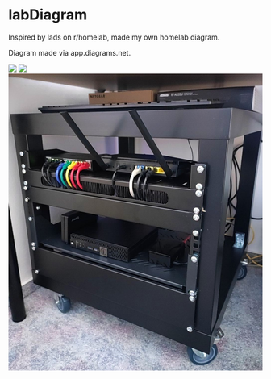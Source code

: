 # labDiagram
Inspired by lads on r/homelab, made my own homelab diagram.

Diagram made via app.diagrams.net.

<img src="./bmarlab_present.drawio.png">
<img src="./homer.jpg">
<img src="./lab.jpg">
